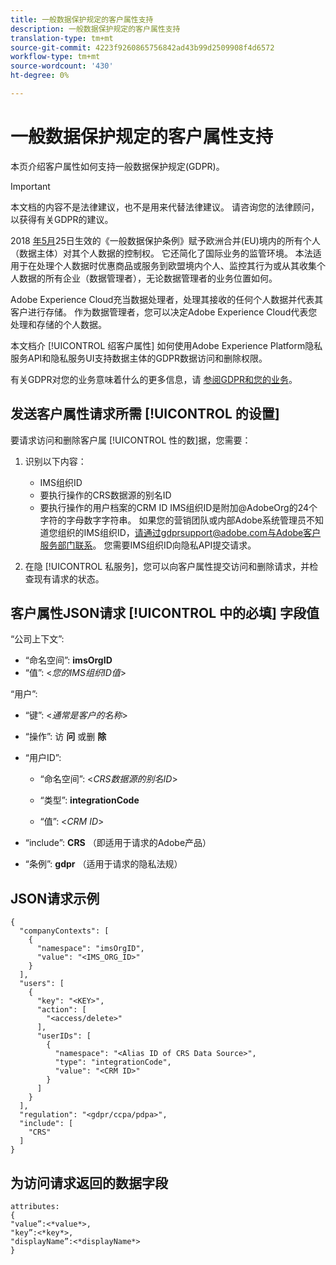 ```yaml
---
title: 一般数据保护规定的客户属性支持
description: 一般数据保护规定的客户属性支持
translation-type: tm+mt
source-git-commit: 4223f9260865756842ad43b99d2509908f4d6572
workflow-type: tm+mt
source-wordcount: '430'
ht-degree: 0%

---
```



# 一般数据保护规定的客户属性支持

本页介绍客户属性如何支持一般数据保护规定(GDPR)。

>[!IMPORTANT]
>
>本文档的内容不是法律建议，也不是用来代替法律建议。 请咨询您的法律顾问，以获得有关GDPR的建议。

2018 [年5月](https://www.adobe.com/privacy/general-data-protection-regulation/what-is-gdpr.html)25日生效的《一般数据保护条例》赋予欧洲合并(EU)境内的所有个人（数据主体）对其个人数据的控制权。 它还简化了国际业务的监管环境。 本法适用于在处理个人数据时优惠商品或服务到欧盟境内个人、监控其行为或从其收集个人数据的所有企业（数据管理者），无论数据管理者的业务位置如何。

Adobe Experience Cloud充当数据处理者，处理其接收的任何个人数据并代表其客户进行存储。 作为数据管理者，您可以决定Adobe Experience Cloud代表您处理和存储的个人数据。

本文档介 [!UICONTROL 绍客户属性] 如何使用Adobe Experience Platform隐私服务API和隐私服务UI支持数据主体的GDPR数据访问和删除权限。

有关GDPR对您的业务意味着什么的更多信息，请 [参阅GDPR和您的业务](https://www.adobe.com/cn/privacy/general-data-protection-regulation.html)。

## 发送客户属性请求所需 [!UICONTROL 的设置]

要请求访问和删除客户属 [!UICONTROL 性的数]据，您需要：

1. 识别以下内容：

   * IMS组织ID
   * 要执行操作的CRS数据源的别名ID
   * 要执行操作的用户档案的CRM ID
   IMS组织ID是附加@AdobeOrg的24个字符的字母数字字符串。 如果您的营销团队或内部Adobe系统管理员不知道您组织的IMS组织ID，请通过gdprsupport@adobe.com与Adobe客户服务部门联系。 您需要IMS组织ID向隐私API提交请求。

1. 在隐 [!UICONTROL 私服务]，您可以向客户属性提交访问和删除请求，并检查现有请求的状态。

## 客户属性JSON请求 [!UICONTROL 中的必填] 字段值

“公司上下文”:

* “命名空间”: **imsOrgID**
* “值”: &lt;*您的IMS组织ID值*>

“用户”:

* “键”: &lt;*通常是客户的名称*>

* “操作”: 访 **问** 或删 **除**

* “用户ID”:

   * “命名空间”: &lt;*CRS数据源的别名ID*>

   * “类型”: **integrationCode**

   * “值”: &lt;*CRM ID*>

* “include”: **CRS** （即适用于请求的Adobe产品）

* “条例”: **gdpr** （适用于请求的隐私法规）

## JSON请求示例

```
{
  "companyContexts": [
    {
      "namespace": "imsOrgID",
      "value": "<IMS_ORG_ID>"
    }
  ],
  "users": [
    {
      "key": "<KEY>",
      "action": [
        "<access/delete>"
      ],
      "userIDs": [
        {
          "namespace": "<Alias ID of CRS Data Source>",
          "type": "integrationCode",
          "value": "<CRM ID>"
        }
      ]
    }
  ],
  "regulation": "<gdpr/ccpa/pdpa>",
  "include": [
    "CRS"
  ]
}
```

## 为访问请求返回的数据字段

```
attributes:
{
"value”:<*value*>,
"key”:<*key*>,
"displayName”:<*displayName*>
}
```
